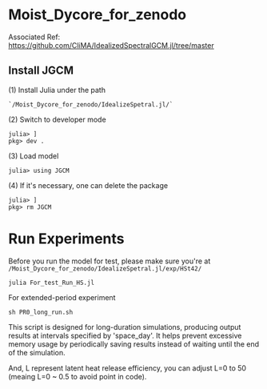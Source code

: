 # Moist_Dycore_for_zenodo
Associated Ref:
https://github.com/CliMA/IdealizedSpectralGCM.jl/tree/master

## Install JGCM
(1) Install Julia under the path
```
`/Moist_Dycore_for_zenodo/IdealizeSpetral.jl/`
```

(2) Switch to developer mode
```
julia> ]
pkg> dev .
```
(3) Load model
```
julia> using JGCM
```
(4) If it's necessary, one can delete the package
```
julia> ]
pkg> rm JGCM 
```

# Run Experiments
Before you run the model for test, please make sure you're at `/Moist_Dycore_for_zenodo/IdealizeSpetral.jl/exp/HSt42/`
```
julia For_test_Run_HS.jl
```
For extended-period experiment
```
sh PR0_long_run.sh
```
This script is designed for long-duration simulations, producing output results at intervals specified by 'space_day'. 
It helps prevent excessive memory usage by periodically saving results instead of waiting until the end of the simulation.

And, L represent latent heat release efficiency, you can adjust L=0 to 50 (meaing L=0 ~ 0.5 to avoid point in code).
